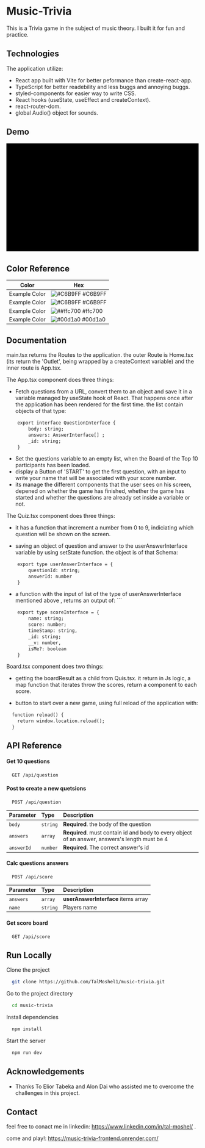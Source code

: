 
# Music-Trivia 

This is a Trivia game in the subject of music theory. I built it for fun and practice.

## Technologies

The application utilize:

-   React app built with Vite for better peformance than create-react-app.
-   TypeScript for better readebility and less buggs and annoying buggs.
-   styled-components for easier way to write CSS.
-   React hooks (useState, useEffect and createContext).
-   react-router-dom.
-   global Audio() object for sounds.


## Demo

![music trivia](https://raw.githubusercontent.com/TalMoshel1/music-trivia/main/musicDemo.gif)




## Color Reference

| Color             | Hex                                                                |
| ----------------- | ------------------------------------------------------------------ |
| Example Color | ![#C6B9FF](https://via.placeholder.com/10/C6B9FF?text=+) #C6B9FF |
| Example Color | ![#C6B9FF](https://via.placeholder.com/10/f8f8f8?text=+) #C6B9FF |
| Example Color | ![##ffc700](https://via.placeholder.com/10/ffc700?text=+) #ffc700 |
| Example Color | ![#00d1a0](https://via.placeholder.com/10/00b48a?text=+) #00d1a0 |

## Documentation

main.tsx returns the Routes to the application. the outer Route is
Home.tsx (its return the 'Outlet', being wrapped by a createContext variable) and the inner route is App.tsx.

The App.tsx component does three things: 
- Fetch questions from a URL, convert them to an object and save it in a variable managed by useState hook of React. That happens once after the application has been rendered for the first time.
    the list contain objects of that type:
```
    export interface QuestionInterface {
        body: string;
        answers: AnswerInterface[] ;
        _id: string;
    }
```

- Set the questions variable to an empty list, when the Board of the Top 10 participants has been loaded.
- display a Button of 'START' to get the first question, with an input to write your name that will be associated with your score number.
- its manage the different components that the user sees on his screen, depened on whether the game has finished, whether the game has started and whether the questions are already set inside a variable or not.

The Quiz.tsx component does three things: 
- it has a function that increment a number from 0 to 9, indiciating which question will be shown on the screen. 

- saving an object of question and answer to the userAnswerInterface variable by using setState function. the object is of that Schema: 
```
    export type userAnswerInterface = {
        questionId: string;
        answerId: number
    }
```

- a function with the input of list of the type of userAnswerInterface mentioned above , returns an output of: ```
``` 
    export type scoreInterface = {
        name: string;
        score: number;
        timeStamp: string,
        _id: string;
        __v: number,
        isMe?: boolean
    }
```

Board.tsx component does two things:

- getting the boardResult as a child from Quis.tsx. it return in Js logic, a map function that iterates throw the scores, return a <Score> component to each score.

- button to start over a new game, using full reload of the application with:
```
  function reload() {
    return window.location.reload();
  }
  ```

## API Reference
    
#### Get 10 questions

```http
  GET /api/question
```

#### Post to create a new quetsions

```http
  POST /api/question
```

| Parameter | Type     | Description                            |
| :-------- | :------- | :--------------------------------      |
| `body`    | `string` | **Required**. the body of the question |
| `answers` | `array`  | **Required**. must contain id and body to every object of an answer, answers's length must be 4     |
| `answerId`| `number` | **Required**. The correct answer's id  |

#### Calc questions answers

```http
  POST /api/score
```

| Parameter | Type     | Description                         |
| :-------- | :------- | :---------------------------------- |
| `answers` | `array`  | **userAnswerInterface** items array |
| `name`    | `string` | Players name                        |


#### Get score board

```http
  GET /api/score
```

  
## Run Locally

Clone the project

```bash
  git clone https://github.com/TalMoshel1/music-trivia.git
```

Go to the project directory

```bash
  cd music-trivia
```

Install dependencies

```bash
  npm install
```

Start the server

```bash
  npm run dev
```
    
    
## Acknowledgements

 - Thanks To Elior Tabeka and Alon Dai who assisted me to overcome the challenges in this project.
    
## Contact    
    
feel free to conact me in linkedin: https://www.linkedin.com/in/tal-moshel/ .
    
come and play!: https://music-trivia-frontend.onrender.com/



